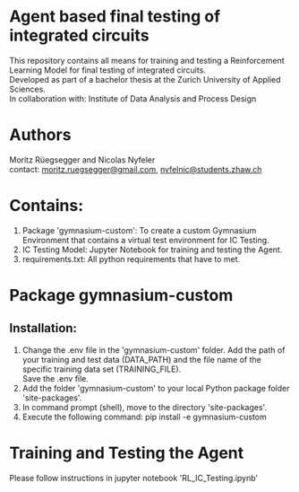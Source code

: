 # Agent based final testing of integrated circuits
This repository contains all means for training and testing a Reinforcement Learning Model for final testing of integrated circuits.\
Developed as part of a bachelor thesis at the Zurich University of Applied Sciences.\
In collaboration with: Institute of Data Analysis and Process Design
# Authors
Moritz Rüegsegger and Nicolas Nyfeler\
contact: moritz.ruegsegger@gmail.com, nyfelnic@students.zhaw.ch
# Contains:
1) Package 'gymnasium-custom': To create a custom Gymnasium Environment that contains a virtual test environment for IC Testing.
2) IC Testing Model: Jupyter Notebook for training and testing the Agent.
3) requirements.txt: All python requirements that have to met.
# Package gymnasium-custom
## Installation:
1) Change the .env file in the 'gymnasium-custom' folder. Add the path of your training and test data (DATA_PATH) and the file name of the specific training data set (TRAINING_FILE).\
Save the .env file.
2) Add the folder 'gymnasium-custom' to your local Python package folder 'site-packages'.
3) In command prompt (shell), move to the directory 'site-packages'.
4) Execute the following command: pip install -e gymnasium-custom
# Training and Testing the Agent
Please follow instructions in jupyter notebook 'RL_IC_Testing.ipynb'